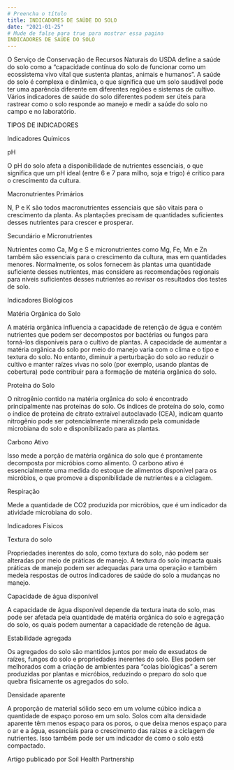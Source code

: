 ```yaml
---
# Preencha o título
title: INDICADORES DE SAÚDE DO SOLO
date: "2021-01-25"
# Mude de false para true para mostrar essa pagina
INDICADORES DE SAÚDE DO SOLO
---
```


O Serviço de Conservação de Recursos Naturais do USDA define a saúde do solo como a “capacidade contínua do solo de funcionar como um ecossistema vivo vital que sustenta plantas, animais e humanos”. A saúde do solo é complexa e dinâmica, o que significa que um solo saudável pode ter uma aparência diferente em diferentes regiões e sistemas de cultivo. Vários indicadores de saúde do solo diferentes podem ser úteis para rastrear como o solo responde ao manejo e medir a saúde do solo no campo e no laboratório.

TIPOS DE INDICADORES

Indicadores Químicos

pH

O pH do solo afeta a disponibilidade de nutrientes essenciais, o que significa que um pH ideal (entre 6 e 7 para milho, soja e trigo) é crítico para o crescimento da cultura.

Macronutrientes Primários

N, P e K são todos macronutrientes essenciais que são vitais para o crescimento da planta. As plantações precisam de quantidades suficientes desses nutrientes para crescer e prosperar.

Secundário e Micronutrientes

Nutrientes como Ca, Mg e S e micronutrientes como Mg, Fe, Mn e Zn também são essenciais para o crescimento da cultura, mas em quantidades menores. Normalmente, os solos fornecem às plantas uma quantidade suficiente desses nutrientes, mas considere as recomendações regionais para níveis suficientes desses nutrientes ao revisar os resultados dos testes de solo.

Indicadores Biológicos

Matéria Orgânica do Solo

A matéria orgânica influencia a capacidade de retenção de água e contém nutrientes que podem ser decompostos por bactérias ou fungos para torná-los disponíveis para o cultivo de plantas. A capacidade de aumentar a matéria orgânica do solo por meio do manejo varia com o clima e o tipo e textura do solo. No entanto, diminuir a perturbação do solo ao reduzir o cultivo e manter raízes vivas no solo (por exemplo, usando plantas de cobertura) pode contribuir para a formação de matéria orgânica do solo.

Proteína do Solo

O nitrogênio contido na matéria orgânica do solo é encontrado principalmente nas proteínas do solo. Os índices de proteína do solo, como o índice de proteína de citrato extraível autoclavado (CEA), indicam quanto nitrogênio pode ser potencialmente mineralizado pela comunidade microbiana do solo e disponibilizado para as plantas.

Carbono Ativo

Isso mede a porção de matéria orgânica do solo que é prontamente decomposta por micróbios como alimento. O carbono ativo é essencialmente uma medida do estoque de alimentos disponível para os micróbios, o que promove a disponibilidade de nutrientes e a ciclagem.

Respiração

Mede a quantidade de CO2 produzida por micróbios, que é um indicador da atividade microbiana do solo.

Indicadores Físicos

Textura do solo

Propriedades inerentes do solo, como textura do solo, não podem ser alteradas por meio de práticas de manejo. A textura do solo impacta quais práticas de manejo podem ser adequadas para uma operação e também medeia respostas de outros indicadores de saúde do solo a mudanças no manejo.

Capacidade de água disponível

A capacidade de água disponível depende da textura inata do solo, mas pode ser afetada pela quantidade de matéria orgânica do solo e agregação do solo, os quais podem aumentar a capacidade de retenção de água.

Estabilidade agregada

Os agregados do solo são mantidos juntos por meio de exsudatos de raízes, fungos do solo e propriedades inerentes do solo. Eles podem ser melhorados com a criação de ambientes para “colas biológicas” a serem produzidas por plantas e micróbios, reduzindo o preparo do solo que quebra fisicamente os agregados do solo.

Densidade aparente

A proporção de material sólido seco em um volume cúbico indica a quantidade de espaço poroso em um solo. Solos com alta densidade aparente têm menos espaço para os poros, o que deixa menos espaço para o ar e a água, essenciais para o crescimento das raízes e a ciclagem de nutrientes. Isso também pode ser um indicador de como o solo está compactado.

Artigo publicado por Soil Health Partnership